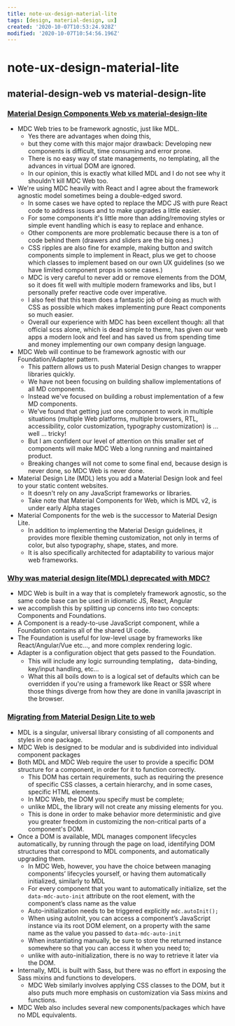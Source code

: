 ```yaml
---
title: note-ux-design-material-lite
tags: [design, material-design, ux]
created: '2020-10-07T10:53:24.928Z'
modified: '2020-10-07T10:54:56.196Z'
---
```


# note-ux-design-material-lite

## material-design-web vs material-design-lite

### [Material Design Components Web vs material-design-lite](https://github.com/material-components/material-components-web/issues/2639)

- MDC Web tries to be framework agnostic, just like MDL. 
  - Yes there are advantages when doing this, 
  - but they come with this major major drawback: Developing new components is difficult, time consuming and error prone. 
  - There is no easy way of state managements, no templating, all the advances in virtual DOM are ignored. 
  - In our opinion, this is exactly what killed MDL and I do not see why it shouldn't kill MDC Web too.
- We're using MDC heavily with React and I agree about the framework agnostic model sometimes being a double-edged sword. 
  - In some cases we have opted to replace the MDC JS with pure React code to address issues and to make upgrades a little easier. 
  - For some components it's little more than adding/removing styles or simple event handling which is easy to replace and enhance. 
  - Other components are more problematic because there is a ton of code behind them (drawers and sliders are the big ones.) 
  - CSS ripples are also fine for example, making button and switch components simple to implement in React, plus we get to choose which classes to implement based on our own UX guidelines (so we have limited component props in some cases.)
  - MDC is very careful to never add or remove elements from the DOM, so it does fit well with multiple modern frameworks and libs, but I personally prefer reactive code over imperative.  
  - I also feel that this team does a fantastic job of doing as much with CSS as possible which makes implementing pure React components so much easier. 
  - Overall our experience with MDC has been excellent though: all that official scss alone, which is dead simple to theme, has given our web apps a modern look and feel and has saved us from spending time and money implementing our own company design language. 
- MDC Web will continue to be framework agnostic with our Foundation/Adapter pattern. 
  - This pattern allows us to push Material Design changes to wrapper libraries quickly.
  - We have not been focusing on building shallow implementations of all MD components. 
  - Instead we've focused on building a robust implementation of a few MD components. 
  - We've found that getting just one component to work in multiple situations (multiple Web platforms, multiple browsers, RTL, accessibility, color customization, typography customization) is ... well ... tricky!
  - But I am confident our level of attention on this smaller set of components will make MDC Web a long running and maintained product.
  - Breaking changes will not come to some final end, because design is never done, so MDC Web is never done.
- Material Design Lite (MDL) lets you add a Material Design look and feel to your static content websites. 
  - It doesn't rely on any JavaScript frameworks or libraries. 
  - Take note that Material Components for Web, which is MDL v2, is under early Alpha stages
- Material Components for the web is the successor to Material Design Lite. 
  - In addition to implementing the Material Design guidelines, it provides more flexible theming customization, not only in terms of color, but also typography, shape, states, and more. 
  - It is also specifically architected for adaptability to various major web frameworks.

### [Why was material design lite(MDL) deprecated with MDC?](https://stackoverflow.com/questions/41769959/why-was-material-design-litemdl-deprecated-with-mdc)

- MDC Web is built in a way that is completely framework agnostic, so the same code base can be used in idiomatic JS, React, Angular
- we accomplish this by splitting up concerns into two concepts: Components and Foundations. 
- A Component is a ready-to-use JavaScript component, while a Foundation contains all of the shared UI code. 
- The Foundation is useful for low-level usage by frameworks like React/Angular/Vue etc..., and more complex rendering logic.
- Adapter is a configuration object that gets passed to the Foundation. 
  - This will include any logic surrounding templating， data-binding, key/input handling, etc... 
  - What this all boils down to is a logical set of defaults which can be overridden if you're using a framework like React or SSR where those things diverge from how they are done in vanilla javascript in the browser.

### [Migrating from Material Design Lite to web](https://github.com/material-components/material-components-web/blob/master/docs/migrating-from-mdl.md)

- MDL is a singular, universal library consisting of all components and styles in one package.
- MDC Web is designed to be modular and is subdivided into individual component packages
- Both MDL and MDC Web require the user to provide a specific DOM structure for a component, in order for it to function correctly. 
  - This DOM has certain requirements, such as requiring the presence of specific CSS classes, a certain hierarchy, and in some cases, specific HTML elements.
  - In MDC Web, the DOM you specify must be complete; 
  - unlike MDL, the library will not create any missing elements for you.
  - This is done in order to make behavior more deterministic and give you greater freedom in customizing the non-critical parts of a component's DOM.
- Once a DOM is available, MDL manages component lifecycles automatically, by running through the page on load, identifying DOM structures that correspond to MDL components, and automatically upgrading them.
  - In MDC Web, however, you have the choice between managing components’ lifecycles yourself, or having them automatically initialized, similarly to MDL
  - For every component that you want to automatically initialize, set the `data-mdc-auto-init` attribute on the root element, with the component’s class name as the value
  - Auto-initialization needs to be triggered explicitly `mdc.autoInit();`
  - When using autoInit, you can access a component’s JavaScript instance via its root DOM element, on a property with the same name as the value you passed to `data-mdc-auto-init`
  - When instantiating manually, be sure to store the returned instance somewhere so that you can access it when you need to; 
  - unlike with auto-initialization, there is no way to retrieve it later via the DOM.
- Internally, MDL is built with Sass, but there was no effort in exposing the Sass mixins and functions to developers.
  - MDC Web similarly involves applying CSS classes to the DOM, but it also puts much more emphasis on customization via Sass mixins and functions.
- MDC Web also includes several new components/packages which have no MDL equivalents. 
